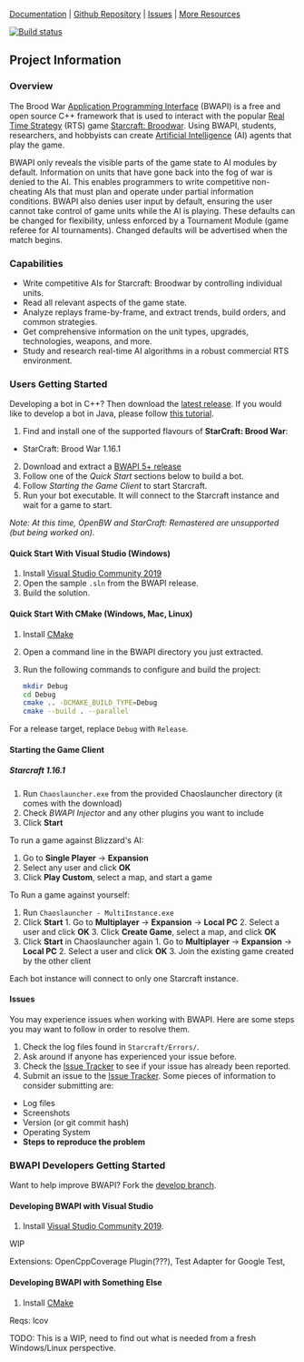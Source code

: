 [Documentation](http://bwapi.github.io/) | [Github Repository](https://github.com/bwapi/bwapi) | [Issues](https://github.com/bwapi/bwapi/issues) | [More Resources](https://github.com/bwapi/bwapi/wiki/Useful-Links)

[![Build status](https://ci.appveyor.com/api/projects/status/6eikd5g49co6l5ty/branch/develop?svg=true)](https://ci.appveyor.com/project/heinermann/bwapi/branch/develop)

## Project Information

### Overview

The Brood War [Application Programming Interface](https://en.wikipedia.org/wiki/Application_programming_interface) (BWAPI)
is a free and open source C++ framework that is used to interact with the popular
[Real Time Strategy](https://en.wikipedia.org/wiki/Real-time_strategy) (RTS) game
[Starcraft: Broodwar](http://www.blizzard.com/games/sc/). Using BWAPI, students, researchers, and hobbyists can
create [Artificial Intelligence](https://en.wikipedia.org/wiki/Artificial_intelligence) (AI) agents that play the game.

BWAPI only reveals the visible parts of the game state to AI modules by default. Information on units
that have gone back into the fog of war is denied to the AI. This enables programmers to write competitive
non-cheating AIs that must plan and operate under partial information conditions. BWAPI also denies
user input by default, ensuring the user cannot take control of game units while the AI is playing.
These defaults can be changed for flexibility, unless enforced by a Tournament Module (game referee for
AI tournaments). Changed defaults will be advertised when the match begins.


### Capabilities

 - Write competitive AIs for Starcraft: Broodwar by controlling individual units.
 - Read all relevant aspects of the game state.
 - Analyze replays frame-by-frame, and extract trends, build orders, and common strategies.
 - Get comprehensive information on the unit types, upgrades, technologies, weapons, and more.
 - Study and research real-time AI algorithms in a robust commercial RTS environment.

 
### Users Getting Started
Developing a bot in C++? Then download the [latest release](https://github.com/bwapi/bwapi/releases). If you would like to develop a bot in Java, please follow [this tutorial](http://sscaitournament.com/index.php?action=tutorial).

1. Find and install one of the supported flavours of **StarCraft: Brood War**:
  - StarCraft: Brood War 1.16.1
2. Download and extract a [BWAPI 5+ release](https://github.com/bwapi/bwapi/releases)
3. Follow one of the *Quick Start* sections below to build a bot.
4. Follow *Starting the Game Client* to start Starcraft.
5. Run your bot executable. It will connect to the Starcraft instance and wait for a game to start.

*Note: At this time, OpenBW and StarCraft: Remastered are unsupported (but being worked on).*

#### Quick Start With Visual Studio (Windows)

1. Install [Visual Studio Community 2019](https://visualstudio.microsoft.com/vs/)
3. Open the sample `.sln` from the BWAPI release.
4. Build the solution.

#### Quick Start With CMake (Windows, Mac, Linux)

1. Install [CMake](https://cmake.org/)
2. Open a command line in the BWAPI directory you just extracted.
3. Run the following commands to configure and build the project:

    ```sh
    mkdir Debug
    cd Debug
    cmake .. -DCMAKE_BUILD_TYPE=Debug
    cmake --build . --parallel
    ```

For a release target, replace `Debug` with `Release`.

#### Starting the Game Client

##### Starcraft 1.16.1
1. Run `Chaoslauncher.exe` from the provided Chaoslauncher directory (it comes with the download)
2. Check *BWAPI Injector* and any other plugins you want to include
3. Click **Start**

To run a game against Blizzard's AI:
  1. Go to **Single Player** -> **Expansion**
  2. Select any user and click **OK**
  3. Click **Play Custom**, select a map, and start a game

To Run a game against yourself:
  1. Run `Chaoslauncher - MultiInstance.exe`
  2. Click **Start**
    1. Go to **Multiplayer** -> **Expansion** -> **Local PC**
    2. Select a user and click **OK**
    3. Click **Create Game**, select a map, and click **OK**
  3. Click **Start** in Chaoslauncher again
    1. Go to **Multiplayer** -> **Expansion** -> **Local PC**
    2. Select a user and click **OK**
    3. Join the existing game created by the other client

Each bot instance will connect to only one Starcraft instance.

#### Issues
You may experience issues when working with BWAPI. Here are some steps you may want to follow in order to resolve them.
1. Check the log files found in `Starcraft/Errors/`.
2. Ask around if anyone has experienced your issue before.
3. Check the [Issue Tracker](https://github.com/bwapi/bwapi/issues) to see if your issue has already been reported.
4. Submit an issue to the [Issue Tracker](https://github.com/bwapi/bwapi/issues). Some pieces of information to consider submitting are:
  * Log files
  * Screenshots
  * Version (or git commit hash)
  * Operating System
  * **Steps to reproduce the problem**

### BWAPI Developers Getting Started
Want to help improve BWAPI? Fork the [develop branch](https://github.com/bwapi/bwapi/tree/develop).

#### Developing BWAPI with Visual Studio
1. Install [Visual Studio Community 2019](https://visualstudio.microsoft.com/vs/).

WIP

Extensions: OpenCppCoverage Plugin(???), Test Adapter for Google Test, 

#### Developing BWAPI with Something Else
1. Install [CMake](https://cmake.org/)

Reqs: lcov

TODO: This is a WIP, need to find out what is needed from a fresh Windows/Linux perspective.

